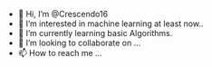 - 👋 Hi, I’m @Crescendo16
- 👀 I’m interested in machine learning at least now..
- 🌱 I’m currently learning basic Algorithms.
- 💞️ I’m looking to collaborate on ...
- 📫 How to reach me ...

<!---
Crescendo16/Crescendo16 is a ✨ special ✨ repository because its `README.md` (this file) appears on your GitHub profile.
You can click the Preview link to take a look at your changes.
--->
